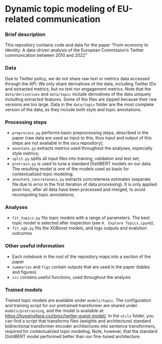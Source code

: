 # Dynamic topic modeling of EU-related communication


### Brief description
This repository contains code and data for the paper "From economy to identity: A data-driven analysis of the European Commission’s Twitter communication between 2010 and 2022"

### Data
Due to Twitter policy, we do not share raw text or metrics data accessed through the API. We only share derivatives of the data, including Twitter IDs and extracted metrics, but no text nor engagement metrics. Note that the `data/derivatives` and `data/topic` include derivatives of the data uniquely including extracted features. Some of the files are zipped because their raw versions are too large. Data in the `data/topic` folder are the most complete version of the data, as they include both style and topic annotations.

### Processing steps
- `preprocess.py` performs basic preprocessing steps, described in the paper (raw data are used as input to this, thus input and output of this steps are not available in the `data` repository);
- `annotate.py` extracts metrics used throughout the analyses, especially style metrics;
- `split.py` splits all input files into training, validation and test set;
- `pretrain.py` is used to tune a standard DistilBERT models on our data. The resulting model is one of the models used as basis for contextualized topic modeling;
- `annotate_concreteness.py` extracts concreteness estimates (separate file due to error in the first iteration of data processing). It is only applied post-hoc, after all data have been processed and merged, to avoid recomputing topic annotations;

### Analyses
- `fit_topics.py` fits topic models with a range of parameters. The best topic model is selected after inspection (see `0. Explore Topics.ipynb`);
- `fit_xgb.py` fits the XGBoost models, and logs outputs and evalution outcomes

### Other useful information
- Each notebook in the root of the repository maps into a section of the paper
- `summaries` and `figs` contain outputs that are used in the paper (tables and figures)
- `src` contains useful functions, used throughout the analysis

### Trained models
Trained topic models are available under `models/topic`. The configuration and training script for our pretrained transformer are shared under `models/pretraining`, and the model is available at: https://huggingface.co/rbroc/twitter-eupol-model/. In the `utils` folder, you can find a script that transforms files (weights and architecture) standard bidirectional transformer encoder architectures into sentence transformers, required for contextualized topic modeling. Note, however, that the standard DistilBERT model performed better than our fine-tuned architecture.